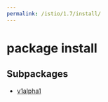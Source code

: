 ```yaml
---
permalink: /istio/1.7/install/
---
```


# package install



## Subpackages

* [v1alpha1](install-v1alpha1.md)